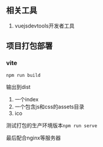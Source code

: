 ## 相关工具

1. vuejsdevtools开发者工具



## 项目打包部署

### vite

`npm run build` 

输出到dist

1. 一个index
2. 一个包含js和css的assets目录
3. ico

测试打包的生产环境版本`npm run serve`

最后配合nginx等服务器